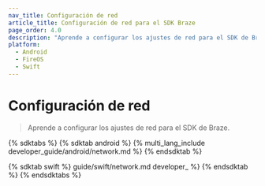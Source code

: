 ```yaml
---
nav_title: Configuración de red
article_title: Configuración de red para el SDK Braze
page_order: 4.0
description: "Aprende a configurar los ajustes de red para el SDK de Braze."
platform: 
  - Android
  - FireOS
  - Swift
---
```


# Configuración de red

> Aprende a configurar los ajustes de red para el SDK de Braze.

{% sdktabs %}
{% sdktab android %}
{% multi_lang_include developer_guide/android/network.md %}
{% endsdktab %}

{% sdktab swift %}
guide/swift/network.md developer_ %}
{% endsdktab %}
{% endsdktabs %}

